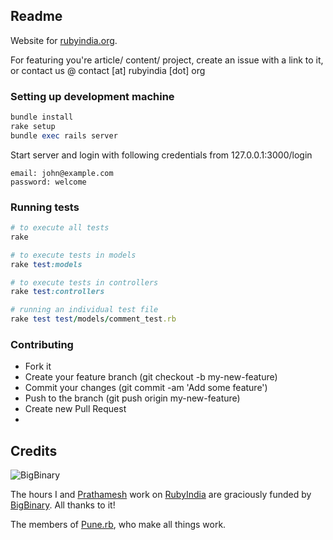 Readme
----

Website for [rubyindia.org](http://www.rubyindia.org/).

For featuring you're article/ content/ project, create an issue with a link to it, or contact us @ contact [at] rubyindia [dot] org

### Setting up development machine

``` ruby
bundle install
rake setup
bundle exec rails server
```

Start server and login with following credentials from 127.0.0.1:3000/login

```
email: john@example.com
password: welcome
```

### Running tests

``` ruby
# to execute all tests
rake 

# to execute tests in models
rake test:models

# to execute tests in controllers
rake test:controllers

# running an individual test file
rake test test/models/comment_test.rb
```

### Contributing

* Fork it
* Create your feature branch (git checkout -b my-new-feature)
* Commit your changes (git commit -am 'Add some feature')
* Push to the branch (git push origin my-new-feature)
* Create new Pull Request
* 

Credits
-------

![BigBinary](http://bigbinary.com/assets/common/logo.png)

The hours I and [Prathamesh](https://github.com/prathamesh-sonpatki) work on [RubyIndia](http://www.rubyindia.org) are graciously funded by [BigBinary](http://bigbinary.com). All thanks to it!

The members of [Pune.rb](http://www.punerb.org/), who make all things work.
